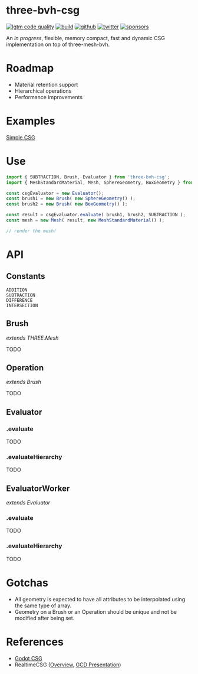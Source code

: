 # three-bvh-csg

[![lgtm code quality](https://img.shields.io/lgtm/grade/javascript/g/gkjohnson/three-bvh-csg.svg?style=flat-square&label=code-quality)](https://lgtm.com/projects/g/gkjohnson/three-bvh-csg/)
[![build](https://img.shields.io/github/workflow/status/gkjohnson/three-bvh-csg/Node.js%20CI?style=flat-square&label=build)](https://github.com/gkjohnson/three-bvh-csg/actions)
[![github](https://flat.badgen.net/badge/icon/github?icon=github&label)](https://github.com/gkjohnson/three-bvh-csg/)
[![twitter](https://flat.badgen.net/twitter/follow/garrettkjohnson)](https://twitter.com/garrettkjohnson)
[![sponsors](https://img.shields.io/github/sponsors/gkjohnson?style=flat-square&color=1da1f2)](https://github.com/sponsors/gkjohnson/)

An _in progress_, flexible, memory compact, fast and dynamic CSG implementation on top of three-mesh-bvh.

# Roadmap
- Material retention support
- Hierarchical operations
- Performance improvements

# Examples

[Simple CSG](https://gkjohnson.github.io/three-bvh-csg/examples/bundle/index.html)

# Use

```js
import { SUBTRACTION, Brush, Evaluator } from 'three-bvh-csg';
import { MeshStandardMaterial, Mesh, SphereGeometry, BoxGeometry } from 'three';

const csgEvaluator = new Evaluator();
const brush1 = new Brush( new SphereGeometry() );
const brush2 = new Brush( new BoxGeometry() );

const result = csgEvaluator.evaluate( brush1, brush2, SUBTRACTION );
const mesh = new Mesh( result, new MeshStandardMaterial() );

// render the mesh!
```

# API

## Constants

```
ADDITION
SUBTRACTION
DIFFERENCE
INTERSECTION
```

## Brush

_extends THREE.Mesh_

TODO

## Operation

_extends Brush_

TODO

## Evaluator

### .evaluate

TODO

### .evaluateHierarchy

TODO

## EvaluatorWorker

_extends Evaluator_

### .evaluate

TODO

### .evaluateHierarchy

TODO

# Gotchas
- All geometry is expected to have all attributes to be interpolated using the same type of array.
- Geometry on a Brush or an Operation should be unique and not be modified after being set.

# References
- [Godot CSG](https://github.com/godotengine/godot/blob/master/modules/csg/csg.cpp)
- RealtimeCSG ([Overview](https://www.youtube.com/watch?v=uqaiUMuGlRc), [GCD Presentation](https://www.youtube.com/watch?v=Iqmg4gblreo))
